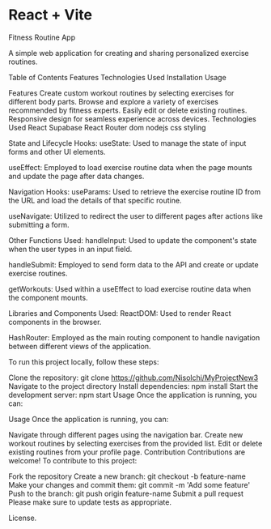 # React + Vite

Fitness Routine App

A simple web application for creating and sharing personalized exercise routines.

Table of Contents
Features
Technologies Used
Installation
Usage


Features
Create custom workout routines by selecting exercises for different body parts.
Browse and explore a variety of exercises recommended by fitness experts.
Easily edit or delete existing routines.
Responsive design for seamless experience across devices.
Technologies Used
React
Supabase 
React Router dom
nodejs
css styling

State and Lifecycle Hooks:
useState: Used to manage the state of input forms and other UI elements.

useEffect: Employed to load exercise routine data when the page mounts and update the page after data changes.

Navigation Hooks:
useParams: Used to retrieve the exercise routine ID from the URL and load the details of that specific routine.

useNavigate: Utilized to redirect the user to different pages after actions like submitting a form.

Other Functions Used:
handleInput: Used to update the component's state when the user types in an input field.

handleSubmit: Employed to send form data to the API and create or update exercise routines.

getWorkouts: Used within a useEffect to load exercise routine data when the component mounts.

Libraries and Components Used:
ReactDOM: Used to render React components in the browser.

HashRouter: Employed as the main routing component to handle navigation between different views of the application.


To run this project locally, follow these steps:

Clone the repository: git clone https://github.com/Nisolchi/MyProjectNew3
Navigate to the project directory
Install dependencies: npm install
Start the development server: npm start
Usage
Once the application is running, you can:


Usage
Once the application is running, you can:

Navigate through different pages using the navigation bar.
Create new workout routines by selecting exercises from the provided list.
Edit or delete existing routines from your profile page.
Contribution
Contributions are welcome! To contribute to this project:

Fork the repository
Create a new branch: git checkout -b feature-name
Make your changes and commit them: git commit -m 'Add some feature'
Push to the branch: git push origin feature-name
Submit a pull request
Please make sure to update tests as appropriate.

License.